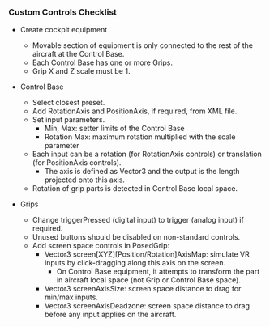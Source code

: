 ### Custom Controls Checklist

- Create cockpit equipment
  - Movable section of equipment is only connected to the rest of the aircraft at the Control Base.
  - Each Control Base has one or more Grips.
  - Grip X and Z scale must be 1.

- Control Base
  - Select closest preset.
  - Add RotationAxis and PositionAxis, if required, from XML file.
  - Set input parameters.
    - Min, Max: setter limits of the Control Base
    - Rotation Max: maximum rotation multiplied with the scale parameter
  - Each input can be a rotation (for RotationAxis controls) or translation (for PositionAxis controls).
    - The axis is defined as Vector3 and the output is the length projected onto this axis.
  - Rotation of grip parts is detected in Control Base local space.

- Grips
  - Change triggerPressed (digital input) to trigger (analog input) if required.
  - Unused buttons should be disabled on non-standard controls.
  - Add screen space controls in PosedGrip:
    - Vector3 screen[XYZ]\[Position/Rotation]AxisMap: simulate VR inputs by click-dragging along this axis on the screen.
      - On Control Base equipment, it attempts to transform the part in aircraft local space (not Grip or Control Base space).
    - Vector3 screenAxisSize: screen space distance to drag for min/max inputs.
    - Vector3 screenAxisDeadzone: screen space distance to drag before any input applies on the aircraft.

